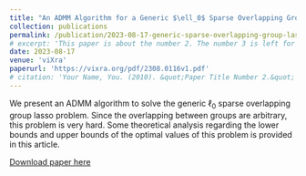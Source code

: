 ```yaml
---
title: "An ADMM Algorithm for a Generic $\ell_0$ Sparse Overlapping Group Lasso Problem"
collection: publications
permalink: /publication/2023-08-17-generic-sparse-overlapping-group-lasso
# excerpt: 'This paper is about the number 2. The number 3 is left for future work.'
date: 2023-08-17
venue: 'viXra'
paperurl: 'https://vixra.org/pdf/2308.0116v1.pdf'
# citation: 'Your Name, You. (2010). &quot;Paper Title Number 2.&quot; <i>Journal 1</i>. 1(2).'
---
```

We present an ADMM algorithm to solve the generic $\ell_0$ sparse overlapping group lasso problem. Since the overlapping between groups are arbitrary, 
this problem is very hard. Some theoretical analysis regarding the lower bounds and upper bounds of the optimal values of this problem is provided in this article.

[Download paper here](https://vixra.org/pdf/2308.0116v1.pdf)

<!-- Recommended citation: Your Name, You. (2010). "Paper Title Number 2." <i>Journal 1</i>. 1(2). -->
